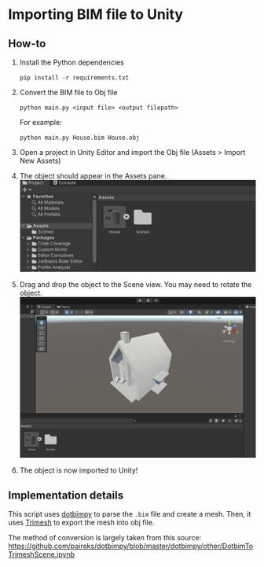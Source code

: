 # Importing BIM file to Unity

## How-to
1. Install the Python dependencies
    ```
    pip install -r requirements.txt
    ```

2. Convert the BIM file to Obj file
    ```
    python main.py <input file> <output filepath>
    ```
    For example:
    ```
    python main.py House.bim House.obj
    ```

3. Open a project in Unity Editor and import the Obj file (Assets > Import New Assets)
4. The object should appear in the Assets pane.
    ![](img/assets.png)
5. Drag and drop the object to the Scene view. You may need to rotate the object.
    ![](img/house.png)
6. The object is now imported to Unity!


## Implementation details

This script uses [dotbimpy](https://github.com/paireks/dotbimpy) to parse the `.bim` file and create a mesh. Then, it uses [Trimesh](https://github.com/mikedh/trimesh) to export the mesh into obj file.

The method of conversion is largely taken from this source: https://github.com/paireks/dotbimpy/blob/master/dotbimpy/other/DotbimToTrimeshScene.ipynb